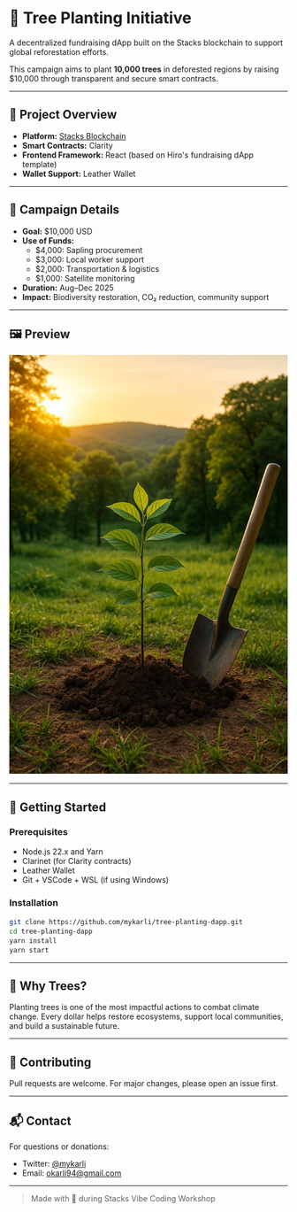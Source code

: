 # 🌱 Tree Planting Initiative

A decentralized fundraising dApp built on the Stacks blockchain to support global reforestation efforts.

This campaign aims to plant **10,000 trees** in deforested regions by raising $10,000 through transparent and secure smart contracts.

---

## 📌 Project Overview

- **Platform:** [Stacks Blockchain](https://stacks.co/)
- **Smart Contracts:** Clarity
- **Frontend Framework:** React (based on Hiro's fundraising dApp template)
- **Wallet Support:** Leather Wallet

---

## 🎯 Campaign Details

- **Goal:** $10,000 USD
- **Use of Funds:**
  - $4,000: Sapling procurement
  - $3,000: Local worker support
  - $2,000: Transportation & logistics
  - $1,000: Satellite monitoring
- **Duration:** Aug–Dec 2025
- **Impact:** Biodiversity restoration, CO₂ reduction, community support

---

## 🖼 Preview

![Hero Image](./front-end/public/campaign/hero.jpg)

---

## 🚀 Getting Started

### Prerequisites

- Node.js 22.x and Yarn
- Clarinet (for Clarity contracts)
- Leather Wallet
- Git + VSCode + WSL (if using Windows)

### Installation

```bash
git clone https://github.com/mykarli/tree-planting-dapp.git
cd tree-planting-dapp
yarn install
yarn start
```

---

## 💚 Why Trees?

Planting trees is one of the most impactful actions to combat climate change. Every dollar helps restore ecosystems, support local communities, and build a sustainable future.

---

## 🙌 Contributing

Pull requests are welcome. For major changes, please open an issue first.

---

## 📬 Contact

For questions or donations:
- Twitter: [@mykarli](https://twitter.com/mykarli)
- Email: okarli94@gmail.com

---

> Made with 💚 during Stacks Vibe Coding Workshop
